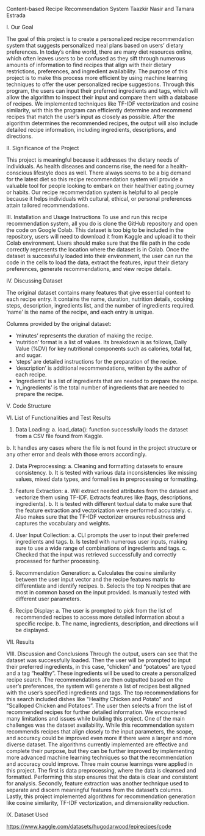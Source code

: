 Content-based Recipe Recommendation System
Taazkir Nasir and Tamara Estrada


I.	Our Goal
	
The goal of this project is to create a personalized recipe recommendation system that suggests personalized meal plans based on users’ dietary preferences. In today’s online world, there are many diet resources online, which often leaves users to be confused as they sift through numerous amounts of information to find recipes that align with their dietary restrictions, preferences, and ingredient availability. The purpose of this project is to make this process more efficient by using machine learning techniques to offer the user personalized recipe suggestions. Through this program, the users can input their preferred ingredients and tags, which will allow the algorithm to inspect their input and compare them with a database of recipes. We implemented techniques like TF-IDF vectorization and cosine similarity, with this the program can efficiently determine and recommend recipes that match the user’s input as closely as possible. After the algorithm determines the recommended recipes, the output will also include detailed recipe information, including ingredients, descriptions, and directions. 

II.	Significance of the Project

This project is meaningful because it addresses the dietary needs of individuals. As health diseases and concerns rise, the need for a health-conscious lifestyle does as well. There always seems to be a big demand for the latest diet so this recipe recommendation system will provide a valuable tool for people looking to embark on their healthier eating journey or habits.  Our recipe recommendation system is helpful to all people because it helps individuals with cultural, ethical, or personal preferences attain tailored recommendations.  

III.	Installation and Usage Instructions
To use and run this recipe recommendation system, all you do is clone the GitHub repository and open the code on Google Colab. This dataset is too big to be included in the repository, users will need to download it from Kaggle and upload it to their Colab environment. Users should make sure that the file path in the code correctly represents the location where the dataset is in Colab. Once the dataset is successfully loaded into their environment, the user can run the code in the cells to load the data, extract the features, input their dietary preferences, generate recommendations, and view recipe details.

IV.	Discussing Dataset

The original dataset contains many features that give essential context to each recipe entry. It contains the name, duration, nutrition details, cooking steps, description, ingredients list, and the number of ingredients required. ‘name’ is the name of the recipe, and each entry is unique. 

Columns provided by the original dataset:
-	‘minutes’ represents the duration of making the recipe.
-	‘nutrition’ format is a list of values. Its breakdown is as follows, Daily Value (%DV) for key nutritional components such as calories, total fat, and sugar. 
-	‘steps’ are detailed instructions for the preparation of the recipe.
-	‘description’ is additional recommendations, written by the author of each recipe.
-	‘ingredients’ is a list of ingredients that are needed to prepare the recipe.
-	‘n_ingredients’ is the total number of ingredients that are needed to prepare the recipe.


















V.	Code Structure







































VI.	List of Functionalities and Test Results
1.	Data Loading:
a.	load_data(): function successfully loads the dataset from a CSV file found from Kaggle.
 

b.	It handles any cases where the file is not found in the project structure or any other error and deals with those errors accordingly. 

2.	Data Preprocessing:
a.	Cleaning and formatting datasets to ensure consistency.
b.	It is tested with various data inconsistencies like missing values, mixed data types, and formalities in preprocessing or formatting.

3.	Feature Extraction:
a.	Will extract needed attributes from the dataset and vectorize them using TF-IDF. Extracts features like (tags, descriptions, ingredients).
b.	It is tested with different textual data to make sure that the feature extraction and vectorization were performed accurately.
c.	Also makes sure that the TF-IDF vectorizer ensures robustness and captures the vocabulary and weights.
	
4.	User Input Collection:
a.	CLI prompts the user to input their preferred ingredients and tags.
b.	Is tested with numerous user inputs, making sure to use a wide range of combinations of ingredients and tags.
c.	Checked that the input was retrieved successfully and correctly processed for further processing.

5.	Recommendation Generation:
a.	Calculates the cosine similarity between the user input vector and the recipe features matrix to differentiate and identify recipes.
b.	Selects the top N recipes that are most in common based on the input provided. Is manually tested with different user parameters. 

6.	Recipe Display:
a.	The user is prompted to pick from the list of recommended recipes to access more detailed information about a specific recipe.
b.	The name, ingredients, description, and directions will be displayed.

VII.	Results	


VIII.	Discussion and Conclusions
Through the output, users can see that the dataset was successfully loaded. Then the user will be prompted to input their preferred ingredients, in this case, “chicken” and “potatoes” are typed and a tag “healthy”. These ingredients will be used to create a personalized recipe search. The recommendations are then outputted based on the user’s preferences, the system will generate a list of recipes best aligned with the user’s specified ingredients and tags. The top recommendations for this search included dishes like "Healthy Chicken and Potato" and "Scalloped Chicken and Potatoes”. The user then selects a from the list of recommended recipes for further detailed information. 
We encountered many limitations and issues while building this project. One of the main challenges was the dataset availability. While this recommendation system recommends recipes that align closely to the input parameters, the scope, and accuracy could be improved even more if there were a larger and more diverse dataset. The algorithms currently implemented are effective and complete their purpose, but they can be further improved by implementing more advanced machine learning techniques so that the recommendation and accuracy could improve. 
Three main course learnings were applied in this project. The first is data preprocessing, where the data is cleansed and formatted. Performing this step ensures that the data is clear and consistent for analysis. Secondly, feature extraction was another technique used to separate and discern meaningful features from the dataset’s columns. Lastly, this project implemented algorithms for recommendation generation like cosine similarity, TF-IDF vectorization, and dimensionality reduction. 

IX.	Dataset Used

https://www.kaggle.com/datasets/hugodarwood/epirecipes/code

